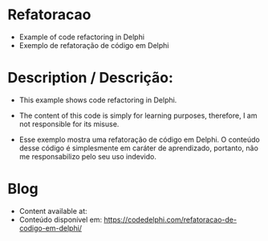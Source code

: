 # Refatoracao
- Example of code refactoring in Delphi
- Exemplo de refatoração de código em Delphi

# Description / Descrição:
- This example shows code refactoring in Delphi.
- The content of this code is simply for learning purposes, therefore, I am not responsible for its misuse.

- Esse exemplo mostra uma refatoração de código em Delphi.
O conteúdo desse código é simplesmente em caráter de aprendizado, portanto, não me responsabilizo pelo seu uso indevido.

# Blog
- Content available at:
- Conteúdo disponível em:
  https://codedelphi.com/refatoracao-de-codigo-em-delphi/
  
